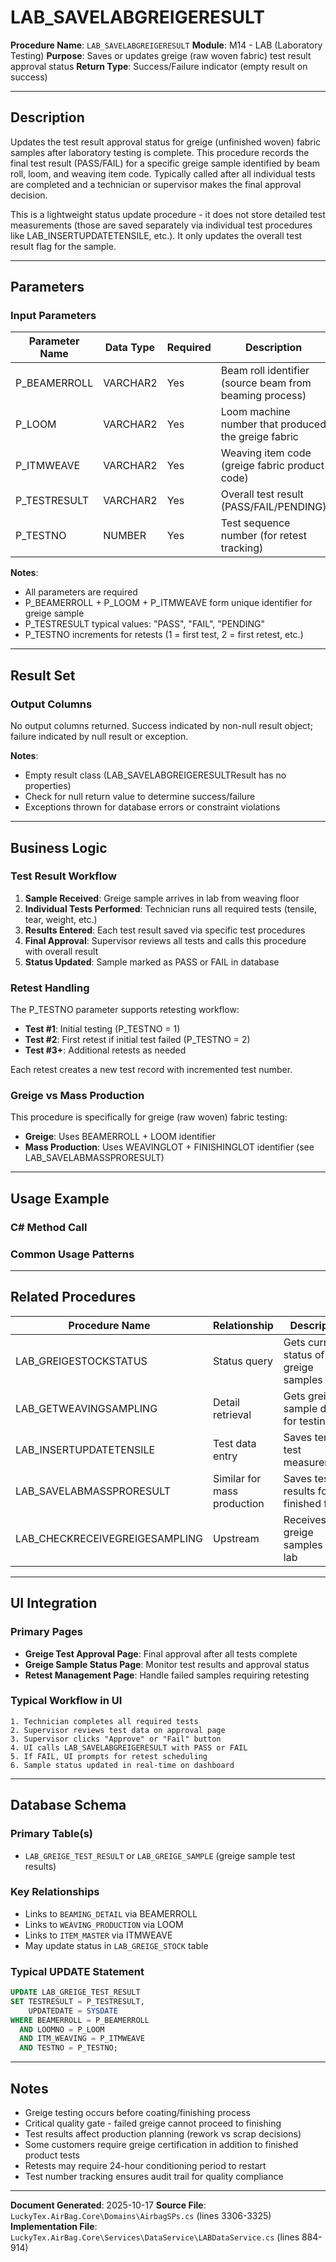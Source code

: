 # LAB_SAVELABGREIGERESULT

**Procedure Name**: `LAB_SAVELABGREIGERESULT`
**Module**: M14 - LAB (Laboratory Testing)
**Purpose**: Saves or updates greige (raw woven fabric) test result approval status
**Return Type**: Success/Failure indicator (empty result on success)

---

## Description

Updates the test result approval status for greige (unfinished woven) fabric samples after laboratory testing is complete. This procedure records the final test result (PASS/FAIL) for a specific greige sample identified by beam roll, loom, and weaving item code. Typically called after all individual tests are completed and a technician or supervisor makes the final approval decision.

This is a lightweight status update procedure - it does not store detailed test measurements (those are saved separately via individual test procedures like LAB_INSERTUPDATETENSILE, etc.). It only updates the overall test result flag for the sample.

---

## Parameters

### Input Parameters

| Parameter Name | Data Type | Required | Description |
|---------------|-----------|----------|-------------|
| P_BEAMERROLL | VARCHAR2 | Yes | Beam roll identifier (source beam from beaming process) |
| P_LOOM | VARCHAR2 | Yes | Loom machine number that produced the greige fabric |
| P_ITMWEAVE | VARCHAR2 | Yes | Weaving item code (greige fabric product code) |
| P_TESTRESULT | VARCHAR2 | Yes | Overall test result (PASS/FAIL/PENDING) |
| P_TESTNO | NUMBER | Yes | Test sequence number (for retest tracking) |

**Notes**:
- All parameters are required
- P_BEAMERROLL + P_LOOM + P_ITMWEAVE form unique identifier for greige sample
- P_TESTRESULT typical values: "PASS", "FAIL", "PENDING"
- P_TESTNO increments for retests (1 = first test, 2 = first retest, etc.)

---

## Result Set

### Output Columns

No output columns returned. Success indicated by non-null result object; failure indicated by null result or exception.

**Notes**:
- Empty result class (LAB_SAVELABGREIGERESULTResult has no properties)
- Check for null return value to determine success/failure
- Exceptions thrown for database errors or constraint violations

---

## Business Logic

### Test Result Workflow

1. **Sample Received**: Greige sample arrives in lab from weaving floor
2. **Individual Tests Performed**: Technician runs all required tests (tensile, tear, weight, etc.)
3. **Results Entered**: Each test result saved via specific test procedures
4. **Final Approval**: Supervisor reviews all tests and calls this procedure with overall result
5. **Status Updated**: Sample marked as PASS or FAIL in database

### Retest Handling

The P_TESTNO parameter supports retesting workflow:
- **Test #1**: Initial testing (P_TESTNO = 1)
- **Test #2**: First retest if initial test failed (P_TESTNO = 2)
- **Test #3+**: Additional retests as needed

Each retest creates a new test record with incremented test number.

### Greige vs Mass Production

This procedure is specifically for greige (raw woven) fabric testing:
- **Greige**: Uses BEAMERROLL + LOOM identifier
- **Mass Production**: Uses WEAVINGLOT + FINISHINGLOT identifier (see LAB_SAVELABMASSPRORESULT)

---

## Usage Example

### C# Method Call

### Common Usage Patterns

---

## Related Procedures

| Procedure Name | Relationship | Description |
|---------------|--------------|-------------|
| LAB_GREIGESTOCKSTATUS | Status query | Gets current status of greige samples |
| LAB_GETWEAVINGSAMPLING | Detail retrieval | Gets greige sample details for testing |
| LAB_INSERTUPDATETENSILE | Test data entry | Saves tensile test measurements |
| LAB_SAVELABMASSPRORESULT | Similar for mass production | Saves test results for finished fabric |
| LAB_CHECKRECEIVEGREIGESAMPLING | Upstream | Receives greige samples into lab |

---

## UI Integration

### Primary Pages

- **Greige Test Approval Page**: Final approval after all tests complete
- **Greige Sample Status Page**: Monitor test results and approval status
- **Retest Management Page**: Handle failed samples requiring retesting

### Typical Workflow in UI

```
1. Technician completes all required tests
2. Supervisor reviews test data on approval page
3. Supervisor clicks "Approve" or "Fail" button
4. UI calls LAB_SAVELABGREIGERESULT with PASS or FAIL
5. If FAIL, UI prompts for retest scheduling
6. Sample status updated in real-time on dashboard
```

---

## Database Schema

### Primary Table(s)
- `LAB_GREIGE_TEST_RESULT` or `LAB_GREIGE_SAMPLE` (greige sample test results)

### Key Relationships
- Links to `BEAMING_DETAIL` via BEAMERROLL
- Links to `WEAVING_PRODUCTION` via LOOM
- Links to `ITEM_MASTER` via ITMWEAVE
- May update status in `LAB_GREIGE_STOCK` table

### Typical UPDATE Statement
```sql
UPDATE LAB_GREIGE_TEST_RESULT
SET TESTRESULT = P_TESTRESULT,
    UPDATEDATE = SYSDATE
WHERE BEAMERROLL = P_BEAMERROLL
  AND LOOMNO = P_LOOM
  AND ITM_WEAVING = P_ITMWEAVE
  AND TESTNO = P_TESTNO;
```

---

## Notes

- Greige testing occurs before coating/finishing process
- Critical quality gate - failed greige cannot proceed to finishing
- Test results affect production planning (rework vs scrap decisions)
- Some customers require greige certification in addition to finished product tests
- Retests may require 24-hour conditioning period to restart
- Test number tracking ensures audit trail for quality compliance

---

**Document Generated**: 2025-10-17
**Source File**: `LuckyTex.AirBag.Core\Domains\AirbagSPs.cs` (lines 3306-3325)
**Implementation File**: `LuckyTex.AirBag.Core\Services\DataService\LABDataService.cs` (lines 884-914)
